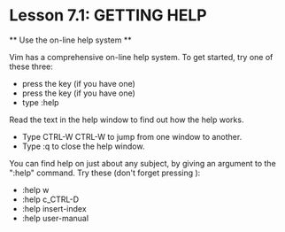 # Lesson 7.1: GETTING HELP

** Use the on-line help system **

Vim has a comprehensive on-line help system.  To get started, try one of these three:
 - press the <HELP> key (if you have one)
 - press the <F1> key (if you have one)
 - type   :help <ENTER>

Read the text in the help window to find out how the help works.
 - Type  CTRL-W CTRL-W   to jump from one window to another.
 - Type    :q <ENTER>    to close the help window.

You can find help on just about any subject, by giving an argument to the ":help" command.  Try these (don't forget pressing <ENTER>):
 - :help w
 - :help c_CTRL-D
 - :help insert-index
 - :help user-manual

